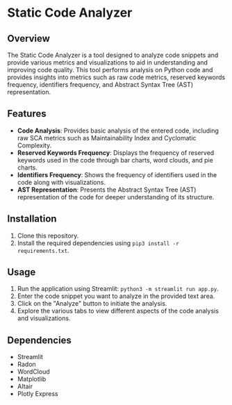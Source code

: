 # Static Code Analyzer

## Overview
The Static Code Analyzer is a tool designed to analyze code snippets and provide various metrics and visualizations to aid in understanding and improving code quality. This tool performs analysis on Python code and provides insights into metrics such as raw code metrics, reserved keywords frequency, identifiers frequency, and Abstract Syntax Tree (AST) representation.

## Features
- **Code Analysis**: Provides basic analysis of the entered code, including raw SCA metrics such as Maintainability Index and Cyclomatic Complexity.
- **Reserved Keywords Frequency**: Displays the frequency of reserved keywords used in the code through bar charts, word clouds, and pie charts.
- **Identifiers Frequency**: Shows the frequency of identifiers used in the code along with visualizations.
- **AST Representation**: Presents the Abstract Syntax Tree (AST) representation of the code for deeper understanding of its structure.

## Installation
1. Clone this repository.
2. Install the required dependencies using `pip3 install -r requirements.txt`.

## Usage
1. Run the application using Streamlit: `python3 -m streamlit run app.py`.
2. Enter the code snippet you want to analyze in the provided text area.
3. Click on the "Analyze" button to initiate the analysis.
4. Explore the various tabs to view different aspects of the code analysis and visualizations.

## Dependencies
- Streamlit
- Radon
- WordCloud
- Matplotlib
- Altair
- Plotly Express
